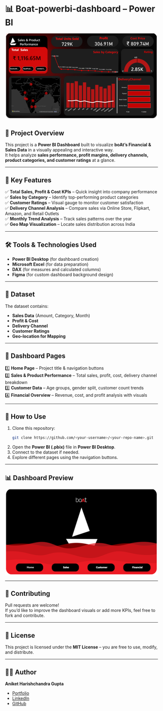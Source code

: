 # 📊 Boat-powerbi-dashboard – Power BI

![boAt Financial Dashboard Preview](Sales.PNG)

## 📌 Project Overview
This project is a **Power BI Dashboard** built to visualize **boAt’s Financial & Sales Data** in a visually appealing and interactive way.  
It helps analyze **sales performance, profit margins, delivery channels, product categories, and customer ratings** at a glance.

---

## 🎯 Key Features
✅ **Total Sales, Profit & Cost KPIs** – Quick insight into company performance  
✅ **Sales by Category** – Identify top-performing product categories  
✅ **Customer Ratings** – Visual gauge to monitor customer satisfaction  
✅ **Delivery Channel Analysis** – Compare sales via Online Store, Flipkart, Amazon, and Retail Outlets  
✅ **Monthly Trend Analysis** – Track sales patterns over the year  
✅ **Geo Map Visualization** – Locate sales distribution across India  

---

## 🛠 Tools & Technologies Used
- **Power BI Desktop** (for dashboard creation)
- **Microsoft Excel** (for data preparation)
- **DAX** (for measures and calculated columns)
- **Figma** (for custom dashboard background design)

---

## 📂 Dataset
The dataset contains:
- **Sales Data** (Amount, Category, Month)
- **Profit & Cost**
- **Delivery Channel**
- **Customer Ratings**
- **Geo-location for Mapping**

---

## 📸 Dashboard Pages
1️⃣ **Home Page** – Project title & navigation buttons  
2️⃣ **Sales & Product Performance** – Total sales, profit, cost, delivery channel breakdown  
3️⃣ **Customer Data** – Age groups, gender split, customer count trends  
4️⃣ **Financial Overview** – Revenue, cost, and profit analysis with visuals  

---

## 🚀 How to Use
1. Clone this repository:
   ```bash
   git clone https://github.com/<your-username>/<your-repo-name>.git
   ```
2. Open the **Power BI (.pbix)** file in **Power BI Desktop**.
3. Connect to the dataset if needed.
4. Explore different pages using the navigation buttons.

---

## 📊 Dashboard Preview
![Dashboard Screenshot](Home.PNG)

---

## 🤝 Contributing
Pull requests are welcome!  
If you’d like to improve the dashboard visuals or add more KPIs, feel free to fork and contribute.

---

## 📜 License
This project is licensed under the **MIT License** – you are free to use, modify, and distribute.

---

## 👨‍💻 Author
**Aniket Harishchandra Gupta**  
- [Portfolio](https://aniket-portfolio149.web.app/)  
- [LinkedIn](https://www.linkedin.com/in/aniket-gupta-b44611261)  
- [GitHub](https://github.com/Aniketgupta149)
